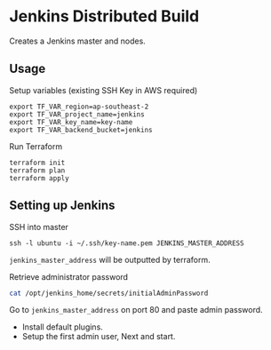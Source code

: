 # Jenkins Distributed Build

Creates a Jenkins master and nodes.

## Usage

Setup variables (existing SSH Key in AWS required)
```
export TF_VAR_region=ap-southeast-2
export TF_VAR_project_name=jenkins
export TF_VAR_key_name=key-name
export TF_VAR_backend_bucket=jenkins
```

Run Terraform
```
terraform init
terraform plan
terraform apply
```

## Setting up Jenkins

SSH into master
```
ssh -l ubuntu -i ~/.ssh/key-name.pem JENKINS_MASTER_ADDRESS
```
`jenkins_master_address` will be outputted by terraform.

Retrieve administrator password
```bash
cat /opt/jenkins_home/secrets/initialAdminPassword
```

Go to `jenkins_master_address` on port 80 and paste admin password.

- Install default plugins.
- Setup the first admin user, Next and start.
